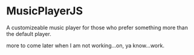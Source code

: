 MusicPlayerJS
=============

A customizeable music player for those who prefer something more than the default player.


more to come later when I am not working...on, ya know...work.
